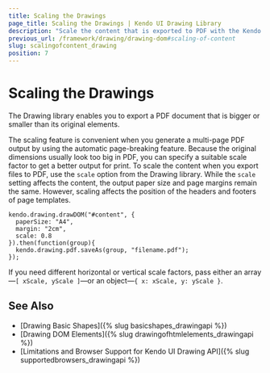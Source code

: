 ```yaml
---
title: Scaling the Drawings
page_title: Scaling the Drawings | Kendo UI Drawing Library
description: "Scale the content that is exported to PDF with the Kendo UI Drawing library."
previous_url: /framework/drawing/drawing-dom#scaling-of-content
slug: scalingofcontent_drawing
position: 7
---
```


# Scaling the Drawings

The Drawing library enables you to export a PDF document that is bigger or smaller than its original elements.

The scaling feature is convenient when you generate a multi-page PDF output by using the automatic page-breaking feature. Because the original dimensions usually look too big in PDF, you can specify a suitable scale factor to get a better output for print. To scale the content when you export files to PDF, use the `scale` option from the Drawing library. While the `scale` setting affects the content, the output paper size and page margins remain the same. However, scaling affects the position of the headers and footers of page templates.

    kendo.drawing.drawDOM("#content", {
      paperSize: "A4",
      margin: "2cm",
      scale: 0.8
    }).then(function(group){
      kendo.drawing.pdf.saveAs(group, "filename.pdf");
    });

If you need different horizontal or vertical scale factors, pass either an array&mdash;`[ xScale, yScale ]`&mdash;or an object&mdash;`{ x: xScale, y: yScale }`.

## See Also

* [Drawing Basic Shapes]({% slug basicshapes_drawingapi %})
* [Drawing DOM Elements]({% slug drawingofhtmlelements_drawingapi %})
* [Limitations and Browser Support for Kendo UI Drawing API]({% slug supportedbrowsers_drawingapi %})

